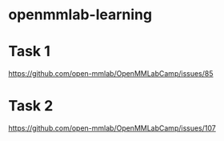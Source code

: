 # openmmlab-learning

# Task 1

https://github.com/open-mmlab/OpenMMLabCamp/issues/85


# Task 2

https://github.com/open-mmlab/OpenMMLabCamp/issues/107

